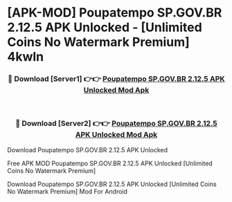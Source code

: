 # [APK-MOD] Poupatempo SP.GOV.BR 2.12.5 APK Unlocked - [Unlimited Coins No Watermark Premium] 4kwln



<div align="center">
<h3>🔴 Download [Server1] 👉👉 <a href="https://momento.my/?title=Poupatempo_SP.GOV.BR_2.12.5_APK_Unlocked">Poupatempo SP.GOV.BR 2.12.5 APK Unlocked Mod Apk</a></h3><br>

<h3>🔴 Download [Server2] 👉👉 <a href="https://momento.my/?title=Poupatempo_SP.GOV.BR_2.12.5_APK_Unlocked">Poupatempo SP.GOV.BR 2.12.5 APK Unlocked Mod Apk</a></h3>
</div>



Download Poupatempo SP.GOV.BR 2.12.5 APK Unlocked 

Free APK MOD Poupatempo SP.GOV.BR 2.12.5 APK Unlocked [Unlimited Coins No Watermark Premium]

Download Poupatempo SP.GOV.BR 2.12.5 APK Unlocked [Unlimited Coins No Watermark Premium] Mod For Android
